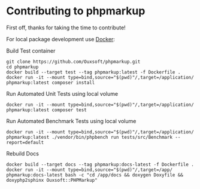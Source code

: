 # Contributing to phpmarkup

First off, thanks for taking the time to contribute!

For local package development use [Docker](https://www.docker.com/products/docker-desktop):

Build Test container
```
git clone https://github.com/Ouxsoft/phpmarkup.git
cd phpmarkup
docker build --target test --tag phpmarkup:latest -f Dockerfile .
docker run -it --mount type=bind,source="$(pwd)"/,target=/application/ phpmarkup:latest composer install
```

Run Automated Unit Tests using local volume
```
docker run -it --mount type=bind,source="$(pwd)"/,target=/application/ phpmarkup:latest composer test
```

Run Automated Benchmark Tests using local volume
```
docker run -it --mount type=bind,source="$(pwd)"/,target=/application/ phpmarkup:latest ./vendor/bin/phpbench run tests/src/Benchmark --report=default
```

Rebuild Docs
```
docker build --target docs --tag phpmarkup:docs-latest -f Dockerfile .
docker run -it --mount type=bind,source="$(pwd)"/,target=/app/ phpmarkup:docs-latest bash -c "cd /app/docs && doxygen Doxyfile && doxyphp2sphinx Ouxsoft::PHPMarkup"
```
